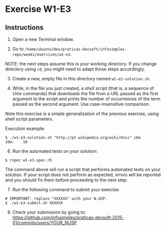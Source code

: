 # Exercise W1-E3

## Instructions

1. Open a new Terminal window.

2. Go to `/home/ubuntu/Dev/praticas-devsoft/infosimples-repo/week1/exercises/w1-e3`.

  NOTE: the next steps assume this is your working directory. If you change directory using `cd`, you might need to adapt those steps accordingly.

3. Create a new, empty file in this directory named `w1-e3-solution.sh`.

4. Write, in the file you just created, a _shell script_ (that is, a sequence of Unix commands) that
downloads the file from a URL passed as the first argument to the script and prints the number of occurrences of the term passed as the second argument. Use case-insensitive comparison.
  
  Note this exercise is a simple generalization of the previous exercise, using shell script parameters.

  Execution example:
  ```
  $ ./w1-e3-solution.sh "http://pt.wikipedia.org/wiki/Unix" ibm
  ibm:    10
  ```
  
6. Run the automated tests on your solution:
  ```
  $ rspec w1-e3-spec.rb
  ```

  The command above will run a script that performs automated tests on your solution.
  If your script does not perform as expected, errors will be reported and you should fix them before proceeding to the next step.

7. Run the following command to submit your exercise:
  ```
  # IMPORTANT: replace "XXXXXX" with your N.USP.
  $ ./w1-e3-submit.sh XXXXXX
  ```

8. Check your submission by going to: https://github.com/infosimples/praticas-devsoft-2015-01/commits/users/YOUR_NUSP
